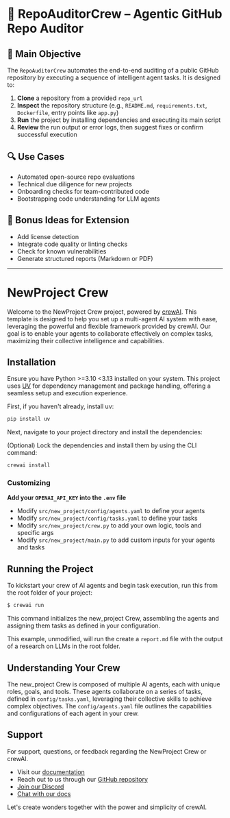 # 🧠 RepoAuditorCrew – Agentic GitHub Repo Auditor

## 🎯 Main Objective

The `RepoAuditorCrew` automates the end-to-end auditing of a public GitHub repository by executing a sequence of intelligent agent tasks. It is designed to:

1. **Clone** a repository from a provided `repo_url`
2. **Inspect** the repository structure (e.g., `README.md`, `requirements.txt`, `Dockerfile`, entry points like `app.py`)
3. **Run** the project by installing dependencies and executing its main script
4. **Review** the run output or error logs, then suggest fixes or confirm successful execution

## 🔍 Use Cases

- Automated open-source repo evaluations
- Technical due diligence for new projects
- Onboarding checks for team-contributed code
- Bootstrapping code understanding for LLM agents

## 🚀 Bonus Ideas for Extension

- Add license detection
- Integrate code quality or linting checks
- Check for known vulnerabilities
- Generate structured reports (Markdown or PDF)


------------------------------------------------------------

# NewProject Crew

Welcome to the NewProject Crew project, powered by [crewAI](https://crewai.com). This template is designed to help you set up a multi-agent AI system with ease, leveraging the powerful and flexible framework provided by crewAI. Our goal is to enable your agents to collaborate effectively on complex tasks, maximizing their collective intelligence and capabilities.

## Installation

Ensure you have Python >=3.10 <3.13 installed on your system. This project uses [UV](https://docs.astral.sh/uv/) for dependency management and package handling, offering a seamless setup and execution experience.

First, if you haven't already, install uv:

```bash
pip install uv
```

Next, navigate to your project directory and install the dependencies:

(Optional) Lock the dependencies and install them by using the CLI command:
```bash
crewai install
```
### Customizing

**Add your `OPENAI_API_KEY` into the `.env` file**

- Modify `src/new_project/config/agents.yaml` to define your agents
- Modify `src/new_project/config/tasks.yaml` to define your tasks
- Modify `src/new_project/crew.py` to add your own logic, tools and specific args
- Modify `src/new_project/main.py` to add custom inputs for your agents and tasks

## Running the Project

To kickstart your crew of AI agents and begin task execution, run this from the root folder of your project:

```bash
$ crewai run
```

This command initializes the new_project Crew, assembling the agents and assigning them tasks as defined in your configuration.

This example, unmodified, will run the create a `report.md` file with the output of a research on LLMs in the root folder.

## Understanding Your Crew

The new_project Crew is composed of multiple AI agents, each with unique roles, goals, and tools. These agents collaborate on a series of tasks, defined in `config/tasks.yaml`, leveraging their collective skills to achieve complex objectives. The `config/agents.yaml` file outlines the capabilities and configurations of each agent in your crew.

## Support

For support, questions, or feedback regarding the NewProject Crew or crewAI.
- Visit our [documentation](https://docs.crewai.com)
- Reach out to us through our [GitHub repository](https://github.com/joaomdmoura/crewai)
- [Join our Discord](https://discord.com/invite/X4JWnZnxPb)
- [Chat with our docs](https://chatg.pt/DWjSBZn)

Let's create wonders together with the power and simplicity of crewAI.
